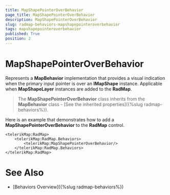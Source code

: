 ```yaml
---
title: MapShapePointerOverBehavior
page_title: MapShapePointerOverBehavior
description: MapShapePointerOverBehavior
slug: radmap-behaviors-mapshapepointeroverbehavior
tags: mapshapepointeroverbehavior
published: True
position: 2
---
```


# MapShapePointerOverBehavior

Represents a **MapBehavior** implementation that provides a visual indication when the primary input pointer is over an **IMapShape** instance. Applicable when **MapShapeLayer** instances are added to the **RadMap**.

>The **MapShapePointerOverBehavior** class inherits from the **MapBehavior** class - [See the inherited properties]({%slug radmap-behaviors%}).

Here is an example that demonstrates how to add a **MapShapePointerOverBehavior** to the **RadMap** control.

	<telerikMap:RadMap>
	    <telerikMap:RadMap.Behaviors>
	        <telerikMap:MapShapePointerOverBehavior/>
	    </telerikMap:RadMap.Behaviors>
	</telerikMap:RadMap>

# See Also

 * [Behaviors Overview]({%slug radmap-behaviors%})
